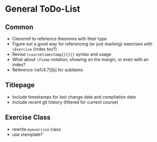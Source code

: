 # General ToDo-List

## Common

- Cleverref to reference theorems with their type
- Figure out a good way for referencing (or just marking) exercises with `\Exercise` (index too?)
- Revise `\coursetimestamp{}{}{}` syntax and usage
- What about `\fixme` notation, showing on the margin, or even with an index?
- Reference \ref{4.7}[b] for subitems

## Titlepage

- Include timestamps for last change date and compilation date
- Include recent git history (filtered for current course)

## Exercise Class

- rewrite `myexercise` class
- use xtemplate?
